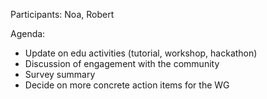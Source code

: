 Participants:
Noa, Robert

Agenda:
- Update on edu activities (tutorial, workshop, hackathon)
- Discussion of engagement with the community
- Survey summary
- Decide on more concrete action items for the WG